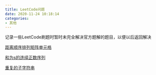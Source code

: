 ```yaml
---
title: LeetCode问题
date: 2020-11-24 10:18:14
categories:
- 其他
---
```


记录一些LeetCode刷题时暂时未完全解决官方题解的题目，以便以后返回解决

<!-- more -->

[距离顺序排列矩阵单元格](https://z2bns.github.io/2020/11/24/%E8%B7%9D%E7%A6%BB%E9%A1%BA%E5%BA%8F%E6%8E%92%E5%88%97%E7%9F%A9%E9%98%B5%E5%8D%95%E5%85%83%E6%A0%BC/)

[和为s的连续正数序列]()

[重复的子字符串]()